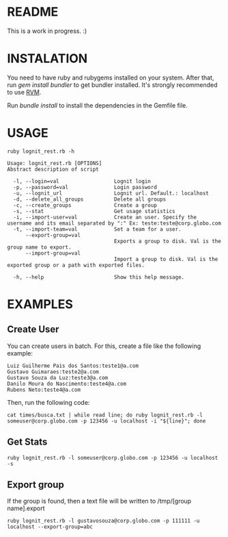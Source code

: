 README
======

This is a work in progress. :)

INSTALATION
===========

You need to have ruby and rubygems installed on your system. After that, run _gem install bundler_ to get bundler installed. It's strongly recommended to use [RVM](https://rvm.io/).

Run _bundle install_ to install the dependencies in the Gemfile file.

USAGE
======

    ruby lognit_rest.rb -h  

    Usage: lognit_rest.rb [OPTIONS]
    Abstract description of script

      -l, --login=val                  Lognit login
      -p, --password=val               Login password
      -u, --lognit_url                 Lognit url. Default.: localhost
      -d, --delete_all_groups          Delete all groups
      -c, --create_groups              Create a group
      -s, --stat                       Get usage statistics
      -i, --import-user=val            Create an user. Specify the username and its email separated by ":" Ex: teste:teste@corp.globo.com
      -t, --import-team=val            Set a team for a user.
          --export-group=val
                                       Exports a group to disk. Val is the group name to export.
          --import-group=val
                                       Import a group to disk. Val is the exported group or a path with exported files.

      -h, --help                       Show this help message.

EXAMPLES
========

## Create User ##

You can create users in batch. For this, create a file like the following example:  
  
    Luiz Guilherme Pais dos Santos:teste1@a.com  
    Gustavo Guimaraes:teste2@a.com  
    Gustavo Souza da Luz:teste3@a.com  
    Danilo Moura do Nascimento:teste4@a.com  
    Rubens Neto:teste4@a.com  
  
Then, run the following code:  
  

    cat times/busca.txt | while read line; do ruby lognit_rest.rb -l someuser@corp.globo.com -p 123456 -u localhost -i "${line}"; done

## Get Stats ##

    ruby lognit_rest.rb -l someuser@corp.globo.com -p 123456 -u localhost -s  
  
## Export group ##

If the group is found, then a text file will be written to /tmp/[group name].export

    ruby lognit_rest.rb -l gustavosouza@corp.globo.com -p 111111 -u localhost --export-group=abc
  